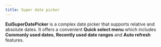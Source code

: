 ```yaml
---
title: Super date picker
---
```


<EuiSpacer/>
<EuiPageHeader @pageTitle="Super date picker"/>

<EuiSpacer />

<EuiText>
  <p>
    <strong>EuiSuperDatePicker</strong> is a complex date picker that supports relative and absolute dates.
    It offers a convenient <EuiIcon type="calendar" color="primary" /> <strong>Quick select menu</strong> which includes
    <strong>Commonly used dates</strong>, <strong>Recently used date ranges</strong> and <strong>Auto refresh</strong> features.
  </p>
</EuiText>
